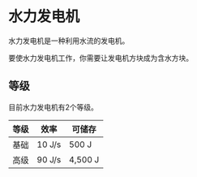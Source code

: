 # 水力发电机

水力发电机是一种利用水流的发电机。

要使水力发电机工作，你需要让发电机方块成为含水方块。

## 等级

目前水力发电机有2个等级。

| 等级 | 效率 | 可储存 |
| ---- | --- | ------ |
| 基础 | 10 J/s | 500 J |
| 高级 | 90 J/s | 4,500 J |
